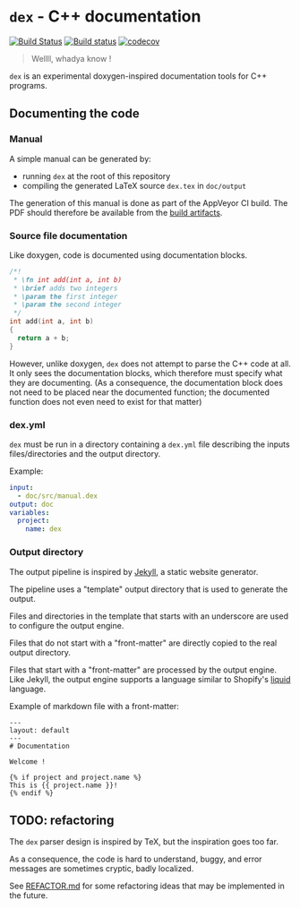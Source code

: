 

# `dex` - C++ documentation

[![Build Status](https://api.travis-ci.com/strandfield/dex.svg?branch=master)](https://travis-ci.com/github/strandfield/dex)
[![Build status](https://ci.appveyor.com/api/projects/status/5psv3b7db6jrt97m?svg=true)](https://ci.appveyor.com/project/strandfield/dex)
[![codecov](https://codecov.io/gh/strandfield/dex/branch/master/graph/badge.svg?token=GfrJWRlYwn)](https://codecov.io/gh/strandfield/dex)

> Wellll, whadya know !

`dex` is an experimental doxygen-inspired documentation tools for C++ programs.

## Documenting the code

### Manual

A simple manual can be generated by:
- running `dex` at the root of this repository
- compiling the generated LaTeX source `dex.tex` in `doc/output`

The generation of this manual is done as part of the AppVeyor 
CI build.
The PDF should therefore be available from the [build artifacts](https://ci.appveyor.com/project/strandfield/dex/build/artifacts).

### Source file documentation

Like doxygen, code is documented using documentation blocks.

```cpp
/*!
 * \fn int add(int a, int b)
 * \brief adds two integers
 * \param the first integer
 * \param the second integer
 */
int add(int a, int b)
{
  return a + b;
}
```

However, unlike doxygen, `dex` does not attempt to parse the C++ code at 
all.
It only sees the documentation blocks, which therefore must specify what 
they are documenting.
(As a consequence, the documentation block does not need to be placed near 
the documented function; the documented function does not even need to 
exist for that matter)

### dex.yml

`dex` must be run in a directory containing a `dex.yml` file describing the 
inputs files/directories and the output directory.

Example:

```yaml
input: 
  - doc/src/manual.dex
output: doc
variables:
  project:
    name: dex
```

### Output directory

The output pipeline is inspired by [Jekyll](https://jekyllrb.com/), a static 
website generator.

The pipeline uses a "template" output directory that is used to generate the 
output.

Files and directories in the template that starts with an underscore are 
used to configure the output engine.

Files that do not start with a "front-matter" are directly copied to the 
real output directory.

Files that start with a "front-matter" are processed by the output engine.
Like Jekyll, the output engine supports a language similar to Shopify's 
[liquid](https://shopify.dev/api/liquid) language.

Example of markdown file with a front-matter:

```
---
layout: default
---
# Documentation

Welcome !

{% if project and project.name %}
This is {{ project.name }}!
{% endif %}
```

## TODO: refactoring

The `dex` parser design is inspired by TeX, but the inspiration goes too far.

As a consequence, the code is hard to understand, buggy, and error messages 
are sometimes cryptic, badly localized.

See [REFACTOR.md](REFACTOR.md) for some refactoring ideas that may be 
implemented in the future.

